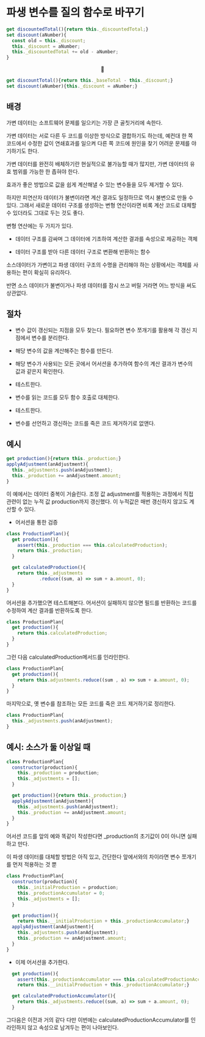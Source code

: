 # 파생 변수를 질의 함수로 바꾸기

```JavaScript
get discountedTotal(){return this._discountedTotal;}
set discount(aNumber){
  const old = this._discount;
  this._discount = aNumber;
  this._discountedTotal += old - aNumber;
}
```

<center>🔽</center>

```JavaScript
get discountTotal(){return this._baseTotal - this._discount;}
set discount(aNumber){this._discount = aNumber;}
```

## 배경

가변 데이터는 소프트웨어 문제를 일으키는 가장 큰 골칫거리에 속한다.

가변 데이터는 서로 다른 두 코드를 이상한 방식으로 결합하기도 하는데,
예컨대 한 쪽 코드에서 수정한 값이 연쇄효과를 일으켜 다른 쪽 코드에 원인을 찾기 어려운 문제를 야기하기도 한다.

가변 데이터를 완전히 배체하기란 현실적으로 불가능할 때가 많지만, 가변 데이터의 유효 범위를 가능한 한 좁혀야 한다.

효과가 좋은 방법으로 값을 쉽게 계산해낼 수 있는 변수들을 모두 제거할 수 있다.

하지만 피연산자 데이터가 불변이라면 계산 결과도 일정하므로 역시 불변으로 만들 수 있다. 그래서 새로운 데이터 구조를 생성하는 변형 연산이라면 비록 계산 코드로 대체할 수 있더라도 그대로 두는 것도 좋다.

변형 연산에는 두 가지가 있다.

-   데이터 구조를 감싸며 그 데이터에 기초하여 계산한 결과를 속성으로 제공하는 객체

-   데이터 구조를 받아 다른 데이터 구조로 변환해 반환하는 함수

소스데이터가 가변이고 파생 데이터 구조의 수명을 관리해야 하는 상황에서는 객체를 사용하는 편이 확실히 유리하다.

반면 소스 데이터가 불변이거나 파생 데이터를 잠시 쓰고 버릴 거라면 어느 방식을 써도 상관없다.

## 절차

-   변수 값이 갱신되는 지점을 모두 찾는다. 필요하면 변수 쪼개기를 활용해 각 갱신 지점에서 변수를 분리한다.

-   해당 변수의 값을 계산해주는 함수를 만든다.

-   해당 변수가 사용되는 모든 곳에서 어서션을 추가하여 함수의 계산 결과가 변수의 값과 같은지 확인한다.

-   테스트한다.

-   변수를 읽는 코드를 모두 함수 호출로 대체한다.

-   테스트한다.

-   변수를 선언하고 갱신하는 코드를 죽은 코드 제거하기로 없앤다.

## 예시

```JavaScript
get production(){return this._production;}
applyAdjustment(anAdjustment){
  this._adjustments.push(anAdjustment);
  this._production += anAdjustment.amount;
}
```

이 예에서는 데이터 중복이 거슬린다. 조정 값 adjustment를 적용하는 과정에서 직접 관련이 없는 누적 값 production까지 갱신했다. 이 누적값은 매번 갱신하지 않고도 계산할 수 있다.

-   어서션을 통한 검증

```JavaScript
class ProductionPlan(){
  get production(){
    assert(this._production === this.calculatedProduction);
    return this._production;
  }

  get calculatedProduction(){
    return this._adjustments
            .reduce((sum, a) => sum + a.amount, 0);
  }
}

```

어서션을 추가했으면 테스트해본다. 어서션이 실패하지 않으면 필드를 반환하는 코드를 수정하여 계산 결과를 반환하도록 한다.

```JavaScript
class ProductionPlan{
  get production(){
    return this.calculatedProduction;
  }
}
```

그런 다음 calculatedProduction메서드를 인라인한다.

```JavaScript
class ProductionPlan{
  get production(){
    return this.adjustments.reduce((sum , a) => sum + a.amount, 0);
  }
}
```

마지막으로, 옛 변수를 참조하는 모든 코드를 죽은 코드 제거하기로 정리한다.

```JavaScript
class ProductionPlan{
  this._adjustments.push(anAdjustment);
}
```

## 예시: 소스가 둘 이상일 때

```JavaScript
class ProductionPlan{
  constructor(production){
    this._production = production;
    this._adjustments = [];
  }

  get production(){return this._production;}
  applyAdjustment(anAdjustment){
    this._adjustments.push(anAdjustment);
    this._production += anAdjustment.amount;
  }
}
```

어서션 코드를 앞의 예와 똑같이 작성한다면 \_production의 초기값이 0이 아니면 실패하고 만다.

이 파생 데이터를 대체할 방법은 아직 있고, 간단한다 앞에서와의 차이라면 변수 쪼개기를 먼저 적용하는 것 뿐

```JavaScript
class ProductionPlan{
  constructor(production){
    this._initialProduction = production;
    this._productionAccumulator = 0;
    this._adjustments = [];
  }

  get production(){
    return this.__initialProduction + this._productionAccumulator;}
  applyAdjustment(anAdjustment){
    this._adjustments.push(anAdjustment);
    this._production += anAdjustment.amount;
  }
}
```

-   이제 어서션을 추가한다.

```JavaScript
  get production(){
    assert(this._productionAccumulator === this.calculatedProductionAccumulator;)
    return this.__initialProduction + this._productionAccumulator;}

  get calculatedProductionAccumulator(){
    return this._adjustments.reduce((sum, a) => sum + a.amount, 0);
  }
```

그다음은 이전과 거의 같다 다만 이번에는 calculatedProductionAccumulator를 인라인하지 않고 속성으로 남겨두는 편이 나아보인다.
